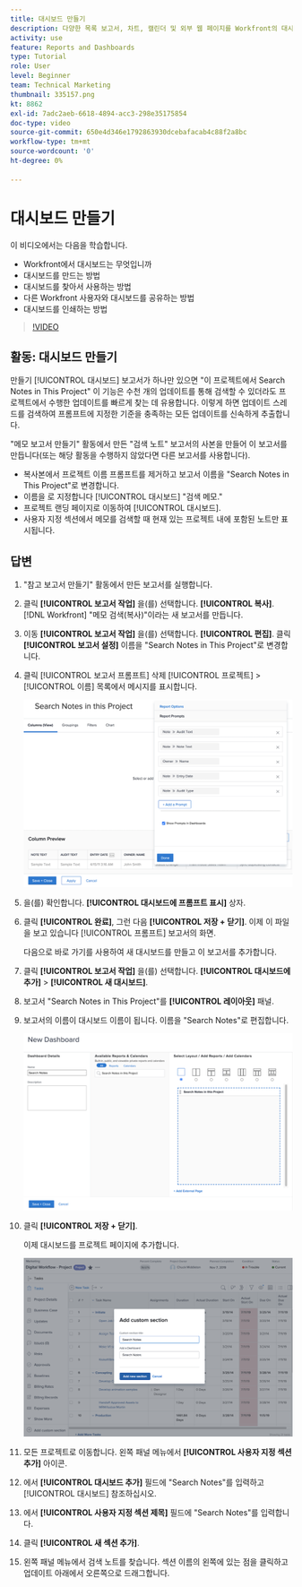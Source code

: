 ```yaml
---
title: 대시보드 만들기
description: 다양한 목록 보고서, 차트, 캘린더 및 외부 웹 페이지를 Workfront의 대시보드에 결합하는 방법에 대해 알아봅니다.
activity: use
feature: Reports and Dashboards
type: Tutorial
role: User
level: Beginner
team: Technical Marketing
thumbnail: 335157.png
kt: 8862
exl-id: 7adc2aeb-6618-4894-acc3-298e35175854
doc-type: video
source-git-commit: 650e4d346e1792863930dcebafacab4c88f2a8bc
workflow-type: tm+mt
source-wordcount: '0'
ht-degree: 0%

---
```


# 대시보드 만들기

이 비디오에서는 다음을 학습합니다.

* Workfront에서 대시보드는 무엇입니까
* 대시보드를 만드는 방법
* 대시보드를 찾아서 사용하는 방법
* 다른 Workfront 사용자와 대시보드를 공유하는 방법
* 대시보드를 인쇄하는 방법

>[!VIDEO](https://video.tv.adobe.com/v/335157/?quality=12&learn=on)

## 활동: 대시보드 만들기

만들기 [!UICONTROL 대시보드] 보고서가 하나만 있으면 &quot;이 프로젝트에서 Search Notes in This Project&quot; 이 기능은 수천 개의 업데이트를 통해 검색할 수 있더라도 프로젝트에서 수행한 업데이트를 빠르게 찾는 데 유용합니다. 이렇게 하면 업데이트 스레드를 검색하여 프롬프트에 지정한 기준을 충족하는 모든 업데이트를 신속하게 추출합니다.

&quot;메모 보고서 만들기&quot; 활동에서 만든 &quot;검색 노트&quot; 보고서의 사본을 만들어 이 보고서를 만듭니다(또는 해당 활동을 수행하지 않았다면 다른 보고서를 사용합니다).

* 복사본에서 프로젝트 이름 프롬프트를 제거하고 보고서 이름을 &quot;Search Notes in This Project&quot;로 변경합니다.
* 이름을 로 지정합니다 [!UICONTROL 대시보드] &quot;검색 메모.&quot;
* 프로젝트 랜딩 페이지로 이동하여 [!UICONTROL 대시보드].
* 사용자 지정 섹션에서 메모를 검색할 때 현재 있는 프로젝트 내에 포함된 노트만 표시됩니다.

## 답변

1. &quot;참고 보고서 만들기&quot; 활동에서 만든 보고서를 실행합니다.
1. 클릭 **[!UICONTROL 보고서 작업]** 을(를) 선택합니다. **[!UICONTROL 복사]**. [!DNL Workfront] &quot;메모 검색(복사)&quot;이라는 새 보고서를 만듭니다.
1. 이동 **[!UICONTROL 보고서 작업]** 을(를) 선택합니다. **[!UICONTROL 편집]**. 클릭 **[!UICONTROL 보고서 설정]** 이름을 &quot;Search Notes in This Project&quot;로 변경합니다.
1. 클릭 [!UICONTROL 보고서 프롬프트] 삭제 [!UICONTROL 프로젝트] > [!UICONTROL 이름] 목록에서 메시지를 표시합니다.

   ![새 대시보드를 만드는 화면의 이미지입니다](assets/edit-report-prompts.png)

1. 을(를) 확인합니다. **[!UICONTROL 대시보드에 프롬프트 표시]** 상자.
1. 클릭 **[!UICONTROL 완료]**, 그런 다음 **[!UICONTROL 저장 + 닫기]**. 이제 이 파일을 보고 있습니다 [!UICONTROL 프롬프트] 보고서의 화면.

   다음으로 바로 가기를 사용하여 새 대시보드를 만들고 이 보고서를 추가합니다.

1. 클릭 **[!UICONTROL 보고서 작업]** 을(를) 선택합니다. **[!UICONTROL 대시보드에 추가]** > **[!UICONTROL 새 대시보드]**.
1. 보고서 &quot;Search Notes in This Project&quot;를 **[!UICONTROL 레이아웃]** 패널.
1. 보고서의 이름이 대시보드 이름이 됩니다. 이름을 &quot;Search Notes&quot;로 편집합니다.

   ![새 대시보드를 만드는 화면의 이미지입니다](assets/create-dashboard.png)

1. 클릭 **[!UICONTROL 저장 + 닫기]**.

   이제 대시보드를 프로젝트 페이지에 추가합니다.

   ![새 대시보드를 만드는 화면의 이미지입니다](assets/add-custom-section.png)

1. 모든 프로젝트로 이동합니다. 왼쪽 패널 메뉴에서 **[!UICONTROL 사용자 지정 섹션 추가]** 아이콘.
1. 에서 **[!UICONTROL 대시보드 추가]** 필드에 &quot;Search Notes&quot;를 입력하고 [!UICONTROL 대시보드] 참조하십시오.
1. 에서 **[!UICONTROL 사용자 지정 섹션 제목]** 필드에 &quot;Search Notes&quot;를 입력합니다.
1. 클릭 **[!UICONTROL 새 섹션 추가]**.
1. 왼쪽 패널 메뉴에서 검색 노트를 찾습니다. 섹션 이름의 왼쪽에 있는 점을 클릭하고 업데이트 아래에서 오른쪽으로 드래그합니다.
